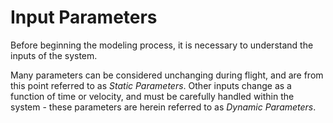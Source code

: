# Input Parameters

Before beginning the modeling process, it is necessary to understand the inputs of the system. 

Many parameters can be considered unchanging during flight, and are from this point referred to as *Static Parameters*. Other inputs change as a function of time or velocity, and must be carefully handled within the system - these parameters are herein referred to as *Dynamic Parameters*.

